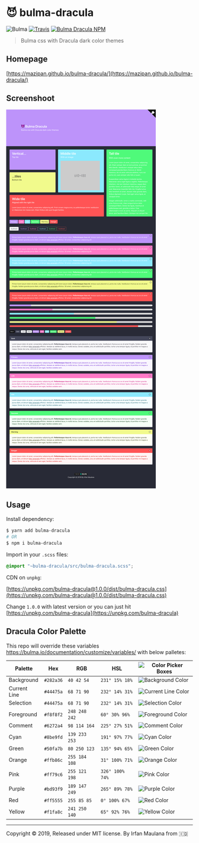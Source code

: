 # 😈 bulma-dracula

![Bulma](https://img.shields.io/badge/bulma-dracula-purple.svg) [![Travis](https://img.shields.io/travis/mazipan/bulma-dracula.svg)](https://travis-ci.org/mazipan/bulma-dracula) [![Bulma Dracula NPM](https://img.shields.io/npm/v/bulma-dracula.svg)](https://www.npmjs.com/package/bulma-dracula)

> Bulma css with Dracula dark color themes

## Homepage

[https://mazipan.github.io/bulma-dracula/](https://mazipan.github.io/bulma-dracula/)

## Screenshoot

![Screenshoot](screenshoot.png)

## Usage

Install dependency:

```bash
$ yarn add bulma-dracula
# OR
$ npm i bulma-dracula
```

Import in your `.scss` files:

```scss
@import "~bulma-dracula/src/bulma-dracula.scss";
```

CDN on `unpkg`:

[https://unpkg.com/bulma-dracula@1.0.0/dist/bulma-dracula.css](https://unpkg.com/bulma-dracula@1.0.0/dist/bulma-dracula.css)

Change `1.0.0` with latest version or you can just hit [https://unpkg.com/bulma-dracula](https://unpkg.com/bulma-dracula)

## Dracula Color Palette

This repo will override these variables https://bulma.io/documentation/customize/variables/ with below palletes:

Palette      | Hex       | RGB           | HSL             | ![Color Picker Boxes](https://draculatheme.com/assets/img/color-boxes/eyedropper.png)
---          | ---       | ---           | ---             | ---
Background   | `#282a36` | `40 42 54`    | `231° 15% 18%`  | ![Background Color](https://draculatheme.com/assets/img/color-boxes/background.png)
Current Line | `#44475a` | `68 71 90`    | `232° 14% 31%`  | ![Current Line Color](https://draculatheme.com/assets/img/color-boxes/current_line.png)
Selection    | `#44475a` | `68 71 90`    | `232° 14% 31%`  | ![Selection Color](https://draculatheme.com/assets/img/color-boxes/selection.png)
Foreground   | `#f8f8f2` | `248 248 242` | `60° 30% 96%`   | ![Foreground Color](https://draculatheme.com/assets/img/color-boxes/foreground.png)
Comment      | `#6272a4` | `98 114 164`  | `225° 27% 51%`  | ![Comment Color](https://draculatheme.com/assets/img/color-boxes/comment.png)
Cyan         | `#8be9fd` | `139 233 253` | `191° 97% 77%`  | ![Cyan Color](https://draculatheme.com/assets/img/color-boxes/cyan.png)
Green        | `#50fa7b` | `80 250 123`  | `135° 94% 65%`  | ![Green Color](https://draculatheme.com/assets/img/color-boxes/green.png)
Orange       | `#ffb86c` | `255 184 108` | `31° 100% 71%`  | ![Orange Color](https://draculatheme.com/assets/img/color-boxes/orange.png)
Pink         | `#ff79c6` | `255 121 198` | `326° 100% 74%` | ![Pink Color](https://draculatheme.com/assets/img/color-boxes/pink.png)
Purple       | `#bd93f9` | `189 147 249` | `265° 89% 78%`  | ![Purple Color](https://draculatheme.com/assets/img/color-boxes/purple.png)
Red          | `#ff5555` | `255 85 85`   | `0° 100% 67%`   | ![Red Color](https://draculatheme.com/assets/img/color-boxes/red.png)
Yellow       | `#f1fa8c` | `241 250 140` | `65° 92% 76%`   | ![Yellow Color](https://draculatheme.com/assets/img/color-boxes/yellow.png)

---

Copyright © 2019, Released under MIT license. By Irfan Maulana from 🇮🇩
